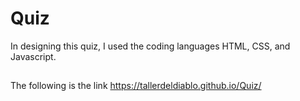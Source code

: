 # Quiz

In designing this quiz, I used the coding languages HTML, CSS, and Javascript.

##

##
The following is the link
https://tallerdeldiablo.github.io/Quiz/
##

